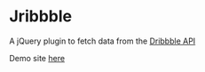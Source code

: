 Jribbble
================

A jQuery plugin to fetch data from the [Dribbble API](http://dribbble.com/api)

Demo site [here](http://tylergaw.com/lab/jribbble)